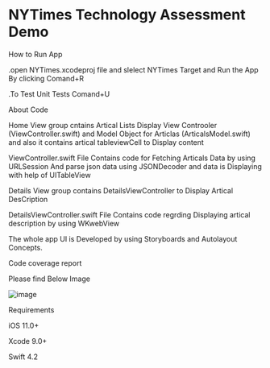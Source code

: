 # NYTimes Technology Assessment Demo

How to Run App

.open NYTimes.xcodeproj file and slelect NYTimes Target and Run the App By clicking Comand+R

.To Test Unit Tests Comand+U

About Code 

Home View group cntains Artical Lists Display View Controoler (ViewController.swift) and Model Object for Articlas (ArticalsModel.swift) and also it contains artical tableviewCell to Display content

ViewController.swift File Contains code for Fetching Articals Data by using URLSession And parse json data using JSONDecoder and data is Displaying with help of UITableView

Details View group contains DetailsViewController to Display Artical DesCription

DetailsViewController.swift File Contains code regrding Displaying artical description by using WKwebView

The whole app UI is Developed by using Storyboards and Autolayout Concepts.
 
Code coverage report

Please find Below Image

![image](https://drive.google.com/uc?export=view&id=0B4Z3myVZ763qcXNDTUNVRjQ3Z0k1VWRqVV9GR2NpU05NbjE0)

Requirements

iOS 11.0+ 

Xcode 9.0+

Swift 4.2

